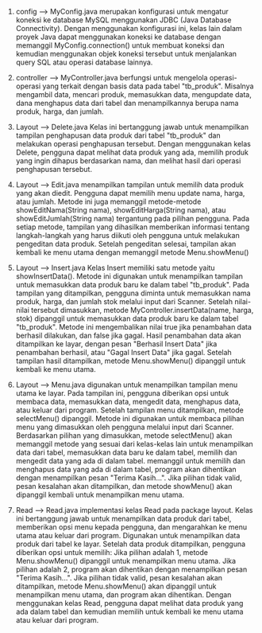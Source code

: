 1. config --> MyConfig.java
merupakan konfigurasi untuk mengatur koneksi ke database MySQL menggunakan JDBC (Java Database Connectivity). Dengan menggunakan konfigurasi ini, kelas lain dalam proyek Java dapat menggunakan koneksi ke database dengan memanggil MyConfig.connection() untuk membuat koneksi dan kemudian menggunakan objek koneksi tersebut untuk menjalankan query SQL atau operasi database lainnya.


2. controller --> MyController.java
berfungsi untuk mengelola operasi-operasi yang terkait dengan basis data pada tabel "tb_produk". Misalnya mengambil data, mencari produk, memasukkan data, mengupdate data, dana menghapus data dari tabel dan menampilkannya berupa nama produk, harga, dan jumlah.


3. Layout --> Delete.java
Kelas ini bertanggung jawab untuk menampilkan tampilan penghapusan data produk dari tabel "tb_produk" dan melakukan operasi penghapusan tersebut. Dengan menggunakan kelas Delete, pengguna dapat melihat data produk yang ada, memilih produk yang ingin dihapus berdasarkan nama, dan melihat hasil dari operasi penghapusan tersebut.


4. Layout --> Edit.java
menampilkan tampilan untuk memilih data produk yang akan diedit. Pengguna dapat memilih menu update nama, harga, atau jumlah. Metode ini juga memanggil metode-metode showEditNama(String nama), showEditHarga(String nama), atau showEditJumlah(String nama) tergantung pada pilihan pengguna. Pada setiap metode, tampilan yang dihasilkan memberikan informasi tentang langkah-langkah yang harus diikuti oleh pengguna untuk melakukan pengeditan data produk. Setelah pengeditan selesai, tampilan akan kembali ke menu utama dengan memanggil metode Menu.showMenu()


5. Layout --> Insert.java
Kelas Insert memiliki satu metode yaitu showInsertData(). Metode ini digunakan untuk menampilkan tampilan untuk memasukkan data produk baru ke dalam tabel "tb_produk". Pada tampilan yang ditampilkan, pengguna diminta untuk memasukkan nama produk, harga, dan jumlah stok melalui input dari Scanner. Setelah nilai-nilai tersebut dimasukkan, metode MyController.insertData(name, harga, stok) dipanggil untuk memasukkan data produk baru ke dalam tabel "tb_produk". Metode ini mengembalikan nilai true jika penambahan data berhasil dilakukan, dan false jika gagal. Hasil penambahan data akan ditampilkan ke layar, dengan pesan "Berhasil Insert Data" jika penambahan berhasil, atau "Gagal Insert Data" jika gagal. Setelah tampilan hasil ditampilkan, metode Menu.showMenu() dipanggil untuk kembali ke menu utama.


6. Layout --> Menu.java
digunakan untuk menampilkan tampilan menu utama ke layar. Pada tampilan ini, pengguna diberikan opsi untuk membaca data, memasukkan data, mengedit data, menghapus data, atau keluar dari program.
Setelah tampilan menu ditampilkan, metode selectMenu() dipanggil. Metode ini digunakan untuk membaca pilihan menu yang dimasukkan oleh pengguna melalui input dari Scanner. Berdasarkan pilihan yang dimasukkan, metode selectMenu() akan memanggil metode yang sesuai dari kelas-kelas lain untuk menampilkan data dari tabel, memasukkan data baru ke dalam tabel, memilih dan mengedit data yang ada di dalam tabel. memanggil untuk memilih dan menghapus data yang ada di dalam tabel, program akan dihentikan dengan menampilkan pesan "Terima Kasih...". Jika pilihan tidak valid, pesan kesalahan akan ditampilkan, dan metode showMenu() akan dipanggil kembali untuk menampilkan menu utama.


7. Read --> Read.java
implementasi kelas Read pada package layout. Kelas ini bertanggung jawab untuk menampilkan data produk dari tabel, memberikan opsi menu kepada pengguna, dan mengarahkan ke menu utama atau keluar dari program. Digunakan untuk menampilkan data produk dari tabel ke layar. Setelah data produk ditampilkan, pengguna diberikan opsi untuk memilih:
Jika pilihan adalah 1, metode Menu.showMenu() dipanggil untuk menampilkan menu utama.
Jika pilihan adalah 2, program akan dihentikan dengan menampilkan pesan "Terima Kasih...".
Jika pilihan tidak valid, pesan kesalahan akan ditampilkan, metode Menu.showMenu() akan dipanggil untuk menampilkan menu utama, dan program akan dihentikan. Dengan menggunakan kelas Read, pengguna dapat melihat data produk yang ada dalam tabel dan kemudian memilih untuk kembali ke menu utama atau keluar dari program.